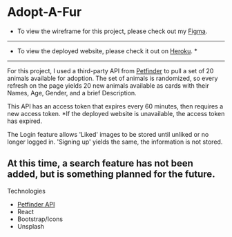 # Adopt-A-Fur
* To view the wireframe for this project, please check out my [Figma](https://www.figma.com/file/4mt02SD7DuDx4Z3pGyWjLG/Adopt-A-Fur?node-id=0%3A1).
---
* To view the deployed website, please check it out on [Heroku](https://adoptafur.herokuapp.com/). *
---
For this project, I used a third-party API from [Petfinder](https://www.petfinder.com/developers/) to pull a set of 20 animals available for adoption. The set of animals is randomized, so every refresh on the page yields 20 new animals available as cards with their Names, Age, Gender, and a brief Description.

This API has an access token that expires every 60 minutes, then requires a new access token. *If the deployed website is unavailable, the access token has expired.

The Login feature allows 'Liked' images to be stored until unliked or no longer logged in. 'Signing up' yields the same, the information is not stored.

At this time, a search feature has not been added, but is something planned for the future.
--
Technologies
* [Petfinder API](https://www.petfinder.com/developers/)
* React
* Bootstrap/Icons
* Unsplash